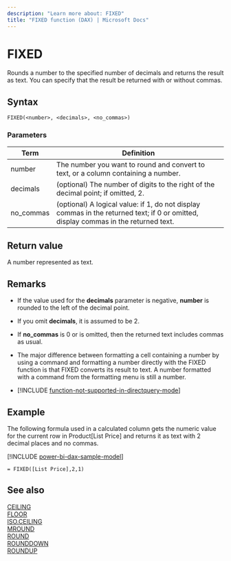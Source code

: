 ```yaml
---
description: "Learn more about: FIXED"
title: "FIXED function (DAX) | Microsoft Docs"
---
```

# FIXED

Rounds a number to the specified number of decimals and returns the result as text. You can specify that the result be returned with or without commas.  
  
## Syntax  
  
```dax
FIXED(<number>, <decimals>, <no_commas>)  
```
  
### Parameters  
  
|Term|Definition|  
|--------|--------------|  
|number|The number you want to round and convert to text, or a column containing a number.|  
|decimals|(optional) The number of digits to the right of the decimal point; if omitted, 2.|  
|no_commas|(optional) A logical value: if 1, do not display commas in the returned text; if 0 or omitted, display commas in the returned text.|  
  
## Return value

A number represented as text.  
  
## Remarks

- If the value used for the **decimals** parameter is negative, **number** is rounded to the left of the decimal point.  
  
- If you omit **decimals**, it is assumed to be 2.  
  
- If **no_commas** is 0 or is omitted, then the returned text includes commas as usual.  
  
- The major difference between formatting a cell containing a number by using a command and formatting a number directly with the FIXED function is that FIXED converts its result to text. A number formatted with a command from the formatting menu is still a number.  
  
- [!INCLUDE [function-not-supported-in-directquery-mode](includes/function-not-supported-in-directquery-mode.md)]
  
## Example

The following formula used in a calculated column gets the numeric value for the current row in Product[List Price] and returns it as text with 2 decimal places and no commas.  

[!INCLUDE [power-bi-dax-sample-model](includes/power-bi-dax-sample-model.md)]
  
```dax
= FIXED([List Price],2,1)  
```

## See also

[CEILING](ceiling-function-dax.md)  
[FLOOR](floor-function-dax.md)  
[ISO.CEILING](iso-ceiling-function-dax.md)  
[MROUND](mround-function-dax.md)  
[ROUND](round-function-dax.md)  
[ROUNDDOWN](rounddown-function-dax.md)  
[ROUNDUP](roundup-function-dax.md)  
